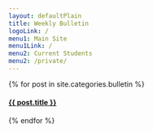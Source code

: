 ```yaml
---
layout: defaultPlain
title: Weekly Bulletin
logoLink: /
menu1: Main Site
menu1Link: /
menu2: Current Students
menu2: /private/
---
```


<div class="container">
    <div class="row">
    {% for post in site.categories.bulletin %}
        <div class="col-md-4 col-sm-6 services-item">
            <div class="services-caption">
                <h4><a href="{{site.url}}{{site.baseurl}}{{ post.url }}">{{ post.title }}</a></h4>
            </div>
        </div>
    {% endfor %}
    </div>
</div>
